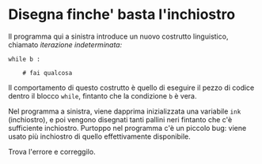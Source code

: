 # Disegna finche' basta l'inchiostro

Il programma qui a sinistra introduce un nuovo costrutto linguistico, chiamato _iterazione indeterminata:_

```
while b :
```

```
    # fai qualcosa
```

Il comportamento di questo costrutto è quello di eseguire il pezzo di codice dentro il blocco `while`, fintanto che la condizione `b` è vera. 

Nel programma a sinistra, viene dapprima inizializzata una variabile `ink` (inchiostro), e poi vengono disegnati tanti pallini neri fintanto che c'è sufficiente inchiostro. Purtoppo nel programma c'è un piccolo bug: viene usato più inchiostro di quello effettivamente disponibile. 

Trova l'errore e correggilo.

